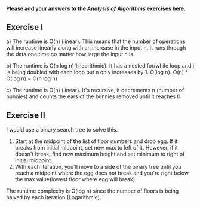 #### Please add your answers to the ***Analysis of  Algorithms*** exercises here.

## Exercise I

a) The runtime is O(n) (linear). This means that the number of operations will increase linearly along with an increase in the input n. It runs through the data one time no matter how large the input n is. 


b) The runtime is O(n log n)(linearithmic). It has a nested for/while loop and j is being doubled with each loop but n only increases by 1. 
O(log n). O(n) * O(log n) = O(n log n)

c) The runtime is O(n) (linear). It's recursive, it decrements n (number of bunnies) and counts the ears of the bunnies removed until it reaches 0. 

## Exercise II

 
I would use a binary search tree to solve this. 

1. Start at the midpoint of the list of floor numbers and drop egg. If it breaks from initial midpoint, set new max to left of it. However, if it doesn't break, find new maximum height and set minimum to right of initial midpoint.
2. With each iteration, you'll move to a side of the binary tree until you reach a midpoint where the egg does not break and you're right below the max value(lowest floor where egg will break). 

The runtime complexity is O(log n) since the number of floors is being halved by each iteration (Logarithmic). 